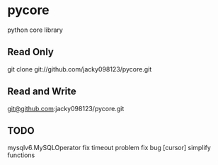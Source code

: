 pycore
======
python core library


Read Only
--------------------
git clone git://github.com/jacky098123/pycore.git


Read and Write
--------------------
git@github.com:jacky098123/pycore.git


TODO
--------------
mysqlv6.MySQLOperator
fix timeout problem
fix bug [cursor]
simplify functions
